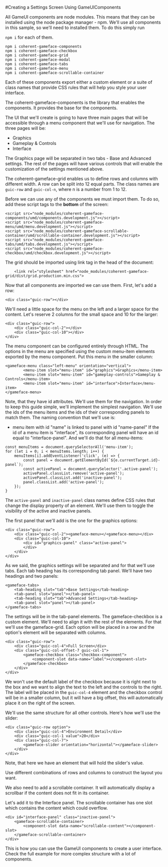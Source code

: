 <!--Copyright (c) Coherent Labs AD. All rights reserved. -->
#Creating a Settings Screen Using GameUIComponents

All GameUI components are node modules. This means that they can be installed
using the node package manager - npm. We'll use all components in this sample, so
we'll need to installed them. To do this simply run

`npm i` for each of them.

```
npm i coherent-gameface-components
npm i coherent-gameface-checkbox
npm i coherent-gameface-grid
npm i coherent-gameface-modal
npm i coherent-gameface-tabs
npm i coherent-gameface-menu
npm i coherent-gameface-scrollable-container
```

Each of these components export either a custom element or a suite of class names
that provide CSS rules that will help you style your user interface.

The coherent-gameface-components is the library that enables the components.
It provides the base for the components.

The UI that we'll create is going to have three main pages that will be
accessible through a menu component that we'll use for navigation. The three pages will be:

- Graphics
- Gameplay & Controls
- Interface

The Graphics page will be separated in two tabs - Base and Advanced settings.
The rest of the pages will have various controls that will enable the customization
of the settings mentioned above.

The coherent-gameface-grid enables us to define rows and columns with different
width. A row can be split into 12 equal parts. The class names are `guic-row` and
`guic-col-n`, where n is a number from 1 to 12.

Before we can use any of the components we must import them. To do so, add these
script tags to the **bottom** of the screen:

```
<script src="node_modules/coherent-gameface-components/umd/components.development.js"></script>
<script src="node_modules/coherent-gameface-menu/umd/menu.development.js"></script>
<script src="node_modules/coherent-gameface-scrollable-container/umd/scrollable-container.development.js"></script>
<script src="node_modules/coherent-gameface-tabs/umd/tabs.development.js"></script>
<script src="node_modules/coherent-gameface-checkbox/umd/checkbox.development.js"></script>
```

The grid should be imported using link tag in the head of the document:

```
    <link rel="stylesheet" href="node_modules/coherent-gameface-grid/dist/grid.production.min.css">
```

Now that all components are imported we can use them.
First, let's add a row:

```
<div class="guic-row"></div>
```

We'll need a little space for the menu on the left and a larger space for the content. Let's reserve 2 columns for the small space and 10 for the larger:

```
<div class="guic-row">
    <div class="guic-col-2"></div>
    <div class="guic-col-10"></div>
</div>
```

The menu component can be configured entirely through HTML. The options in the menu are specified using the custom menu-item elements exported by the menu component. Put this menu in the smaller column:

```
<gameface-menu class="left-menu" orientation="vertical">
        <menu-item slot="menu-item" id="graphics">Graphics</menu-item>
        <menu-item slot="menu-item" id="gameplay-controls">Gameplay & Controls</menu-item>
        <menu-item slot="menu-item" id="interface">Interface</menu-item>
</gameface-menu>
```

Note, that they have id attributes. We'll use them for the navigation. In order to keep this guide simple, we'll implement the simplest navigation. We'll use the ids of the menu items and the ids of their corresponding panels to match them. The naming convention that we'll use is:
- menu item with id "name" is linked to panel with id "name-panel"
If the id of a menu item is "interface", its corresponding panel will have an id equal to "interface-panel". And we'll do that for all menu-items:

```
const menuItems = document.querySelectorAll('menu-item');
for (let i = 0; i < menuItems.length; i++) {
    menuItems[i].addEventListener('click', (e) => {
        const panel = document.getElementById(`${e.currentTarget.id}-panel`);
        const activePanel = document.querySelector('.active-panel');
        activePanel.classList.remove('active-panel');
        activePanel.classList.add('inactive-panel');
        panel.classList.add('active-panel');
    });
}
```

The `active-panel` and `inactive-panel` class names define CSS rules that change the display property of an element. We'll use them to toggle the visibility of the active and inactive panels.

The first panel that we'll add is the one for the graphics options:

```
<div class="guic-row">
    <div class="guic-col-2"><gameface-menu></<gameface-menu></div>
    <div class="guic-col-10">
        <div id="graphics-panel" class="active-panel">
        </div>
    </div>
</div>
```

As we said, the graphics settings will be separated and for that we'll use tabs. Each tab heading has its corresponding tab panel. We'll have two headings and two panels:


```
<gameface-tabs>
    <tab-heading slot="tab">Base Settings</tab-heading>
    <tab-panel slot="panel"></tab-panel>
    <tab-heading slot="tab">Advanced Settings</tab-heading>
    <tab-panel slot="panel"></tab-panel>
</gameface-tabs>
```

The settings will be in the tab-panel elements. The gameface-checkbox is a custom element. We'll need to align it with the rest of the elements. For that we'll use the gameface-grid. Each option will be placed in a row and the option's element will be separated with columns.

```
<div class="guic-row">
    <div class="guic-col-4">Full Screen</div>
    <div class="guic-col-offset-7 guic-col-1">
        <gameface-checkbox class="checkbox-component">
            <component-slot data-name="label"></component-slot>
        </gameface-checkbox>
    </div>
</div>
```

We won't use the default label of the checkbox because it is right next to the box
and we want to align the text to the left and the controls to the right. The label will be placed in the `guic-col-4` element and the checkbox control will be in a smaller column, but it will have a big offset, this will automatically place it on
the right of the screen.

We'll use the same structure for all other controls. Here's how we'll use the slider:

```
<div class="guic-row option">
    <div class="guic-col-4">Environment Detail</div>
    <div class="guic-col-1 value">20</div>
    <div class="guic-col-7">
        <gameface-slider orientation="horizontal"></gameface-slider>
    </div>
</div>
```

Note, that here we have an element that will hold the slider's value.

Use different combinations of rows and columns to construct the layout you want.

We also need to add a scrollable container. It will automatically display a scrollbar if the content does not fit in its container.


Let's add it to the Interface panel. The scrollable container has one slot which contains the content which could overflow.

```
<div id="interface-panel" class="inactive-panel">
    <gameface-scrollable-container>
        <component-slot data-name="scrollable-content"></component-slot>
    </gameface-scrollable-container>
</div>
```

This is how you can use the GameUI components to create a user interface. Check the full example for more complex structure with a lot of components.